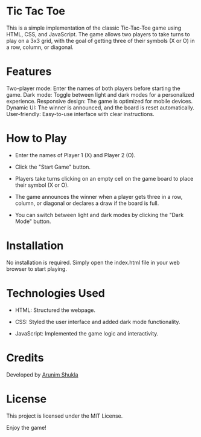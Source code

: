 # Tic Tac Toe

This is a simple implementation of the classic Tic-Tac-Toe game using HTML, CSS, and JavaScript. The game allows two players to take turns to play on a 3x3 grid, with the goal of getting three of their symbols (X or O) in a row, column, or diagonal.

# Features

Two-player mode: Enter the names of both players before starting the game.
Dark mode: Toggle between light and dark modes for a personalized experience.
Responsive design: The game is optimized for mobile devices.
Dynamic UI: The winner is announced, and the board is reset automatically.
User-friendly: Easy-to-use interface with clear instructions.

# How to Play

- Enter the names of Player 1 (X) and Player 2 (O).

- Click the "Start Game" button.
- Players take turns clicking on an empty cell on the game board to place their symbol (X or O).
- The game announces the winner when a player gets three in a row, column, or diagonal or declares a draw if the board is full.
- You can switch between light and dark modes by clicking the "Dark Mode" button.

# Installation

No installation is required. Simply open the index.html file in your web browser to start playing.

# Technologies Used

- HTML: Structured the webpage.

- CSS: Styled the user interface and added dark mode functionality.

- JavaScript: Implemented the game logic and interactivity.

# Credits

Developed by [Arunim Shukla](https://twitter.com/arunim_shukla)

# License

This project is licensed under the MIT License.

Enjoy the game!
